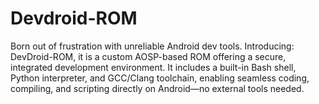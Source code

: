# Devdroid-ROM
Born out of frustration with unreliable Android dev tools. Introducing: DevDroid-ROM, it is a custom AOSP-based ROM offering a secure, integrated development environment. It includes a built-in Bash shell, Python interpreter, and GCC/Clang toolchain, enabling seamless coding, compiling, and scripting directly on Android—no external tools needed.
